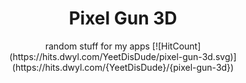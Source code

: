 <h1 style="text-align: center;">Pixel Gun 3D</h1>
<p style="text-align: center;">
  random stuff for my apps
  [![HitCount](https://hits.dwyl.com/YeetDisDude/pixel-gun-3d.svg)](https://hits.dwyl.com/{YeetDisDude}/{pixel-gun-3d})
</p>
